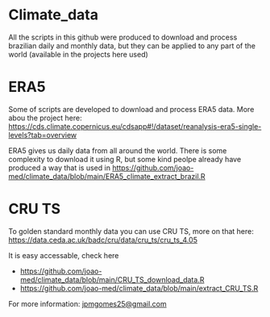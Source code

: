 # Climate_data
All the scripts in this github were produced to download and process brazilian daily and monthly data, but they can be applied to any part of the world (available in the projects here used)

# ERA5
Some of scripts are developed to download and process ERA5 data. More abou the project here: https://cds.climate.copernicus.eu/cdsapp#!/dataset/reanalysis-era5-single-levels?tab=overview

ERA5 gives us daily data from all around the world. There is some complexity to download it using R, but some kind peolpe already have produced a way that is used in https://github.com/joao-med/climate_data/blob/main/ERA5_climate_extract_brazil.R

# CRU TS
To golden standard monthly data you can use CRU TS, more on that here: https://data.ceda.ac.uk/badc/cru/data/cru_ts/cru_ts_4.05

It is easy accessable, check here
* https://github.com/joao-med/climate_data/blob/main/CRU_TS_download_data.R
* https://github.com/joao-med/climate_data/blob/main/extract_CRU_TS.R

For more information: jpmgomes25@gmail.com
